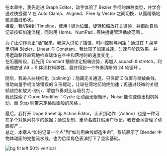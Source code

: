 
在本章中，我先走进 Graph Editor，动手体验了 Bézier 手柄的四种类型，并学会通过快捷键 V 在 Auto Clamp、Aligned、Free 与 Vector 之间切换，从而精确地塑造曲线形状。  
接着，我切换到 Timeline，使用 I 键为位置、旋转和缩放打关键帧，并借助自动记录按钮加速流程，同时用 Home、NumPad . 等快捷键管理播放范围 。

为了让动作真正“活”起来，我深入讨论了插值、时间控制与间距：通过在 T 菜单里切换 Bézier、Linear 与 Constant，我比较了加速减速、匀速与阶跃效果，并用运动路径直观地检查球体在空中和落地时的速度变化 。  
在阻塞阶段，我先用 Constant 插值锁定极端姿势，再加入 squash & stretch，利用缩放键 Alt + S 体现材料弹性，最终得到一个节奏清晰的 24 帧循环 。

随后，我进入曲线细化（splining）：隐藏无关通道，只保留 Z 位置与缩放曲线，借助向量手柄消除错误的 S 形缓动，让球在落地前始终加速；再通过轻微的关键帧错位和放大-缩小，增加节奏对比与吸引力 。  
我还探索了 Curve Modifier：Cycle 让动画无限循环，Noise 能快速做出相机抖动，而 Step 则带来定格动画般的风格 。

最后，我打开 Dope Sheet 与 Action Editor，认识到动作（Action）也是一种可在多个对象间共享的数据；通过复制、重命名或打假用户标记，我安全地管理了动画资产 。  
总之，本章从“如何记录一个点”到“如何用曲线塑造生命”，系统展示了 Blender 中物体动画的完整流水线，也为后续角色表演打下了坚实基础。

![bg fit left:50% vertical](https://i.imgur.com/tIQZfpA.webp)

